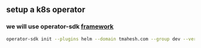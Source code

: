 ## setup a k8s operator

### we will use operator-sdk [framework](https://sdk.operatorframework.io/)
```sh
operator-sdk init --plugins helm --domain tmahesh.com --group dev --version v1 --kind DevEnvironment --helm-chart ../5-setup-helm/envchart
```

